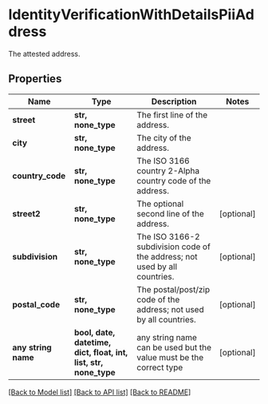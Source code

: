 # IdentityVerificationWithDetailsPiiAddress

The attested address.

## Properties
Name | Type | Description | Notes
------------ | ------------- | ------------- | -------------
**street** | **str, none_type** | The first line of the address. | 
**city** | **str, none_type** | The city of the address. | 
**country_code** | **str, none_type** | The ISO 3166 country 2-Alpha country code of the address. | 
**street2** | **str, none_type** | The optional second line of the address. | [optional] 
**subdivision** | **str, none_type** | The ISO 3166-2 subdivision code of the address; not used by all countries. | [optional] 
**postal_code** | **str, none_type** | The postal/post/zip code of the address; not used by all countries. | [optional] 
**any string name** | **bool, date, datetime, dict, float, int, list, str, none_type** | any string name can be used but the value must be the correct type | [optional]

[[Back to Model list]](../README.md#documentation-for-models) [[Back to API list]](../README.md#documentation-for-api-endpoints) [[Back to README]](../README.md)


